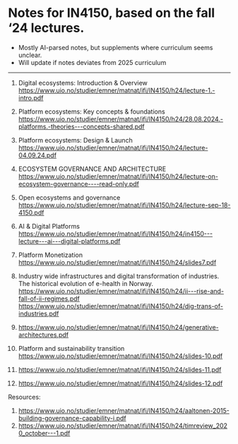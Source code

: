 # Notes for IN4150, based on the fall ‘24 lectures.
- Mostly AI-parsed notes, but supplements where curriculum seems unclear.
- Will update if notes deviates from 2025 curriculum

---

1. Digital ecosystems: Introduction & Overview
   https://www.uio.no/studier/emner/matnat/ifi/IN4150/h24/lecture-1.-intro.pdf
   
2. Platform ecosystems: Key concepts & foundations
   https://www.uio.no/studier/emner/matnat/ifi/IN4150/h24/28.08.2024.-platforms.-theories---concepts-shared.pdf
   
3. Platform ecosystems: Design & Launch
   https://www.uio.no/studier/emner/matnat/ifi/IN4150/h24/lecture-04.09.24.pdf
   
4. ECOSYSTEM GOVERNANCE AND ARCHITECTURE
   https://www.uio.no/studier/emner/matnat/ifi/IN4150/h24/lecture-on-ecosystem-governance----read-only.pdf
   
5. Open ecosystems and governance
   https://www.uio.no/studier/emner/matnat/ifi/IN4150/h24/lecture-sep-18-4150.pdf
   
6. AI & Digital Platforms
   https://www.uio.no/studier/emner/matnat/ifi/IN4150/h24/in4150---lecture---ai---digital-platforms.pdf
   
7. Platform Monetization
   https://www.uio.no/studier/emner/matnat/ifi/IN4150/h24/slides7.pdf
   
8. Industry wide infrastructures and digital transformation of industries. The historical evolution of e-health in Norway.
   https://www.uio.no/studier/emner/matnat/ifi/IN4150/h24/ii---rise-and-fall-of-ii-regimes.pdf
   https://www.uio.no/studier/emner/matnat/ifi/IN4150/h24/dig-trans-of-industries.pdf
   
9. https://www.uio.no/studier/emner/matnat/ifi/IN4150/h24/generative-architectures.pdf
    
10. Platform and sustainability transition 
    https://www.uio.no/studier/emner/matnat/ifi/IN4150/h24/slides-10.pdf
    
11. https://www.uio.no/studier/emner/matnat/ifi/IN4150/h24/slides-11.pdf
    
12. https://www.uio.no/studier/emner/matnat/ifi/IN4150/h24/slides-12.pdf
    


Resources:
1. https://www.uio.no/studier/emner/matnat/ifi/IN4150/h24/aaltonen-2015-building-governance-capability-i.pdf
2. https://www.uio.no/studier/emner/matnat/ifi/IN4150/h24/timreview_2020_october---1.pdf
